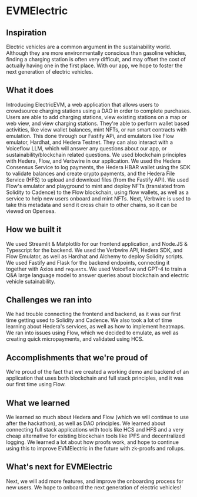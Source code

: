 # EVMElectric

## Inspiration

Electric vehicles are a common argument in the sustainability world. Although they are more environmentally conscious than gasoline vehicles, finding a charging station is often very difficult, and may offset the cost of actually having one in the first place. With our app, we hope to foster the next generation of electric vehicles. 

## What it does

Introducing ElectricEVM, a web application that allows users to crowdsource charging stations using a DAO in order to complete purchases. Users are able to add charging stations, view existing stations on a map or web view, and view charging stations. They're able to perform wallet based activities, like view wallet balances, mint NFTs, or run smart contracts with emulation. This done through our Fastify APi, and emulators like Flow emulator, Hardhat, and Hedera Testnet. They can also interact with a Voiceflow LLM, which will answer any questions about our app, or sustainability/blockchain related questions. 
We used blockchain principles with Hedera, Flow, and Verbwire in our application. We used the Hedera Consensus Service to log payments, the Hedera HBAR wallet using the SDK to validate balances and create crypto payments, and the Hedera File Service (HFS) to upload and download files (from the Fastify API). 
We used Flow's emulator and playground to mint and deploy NFTs (translated from Solidity to Cadence) to the Flow blockchain, using flow wallets, as well as a service to help new users onboard and mint NFTs. Next, Verbwire is used to take this metadata and send it cross chain to other chains, so it can be viewed on Opensea. 

## How we built it

We used Streamlit & Matplotlib for our frontend application, and Node.JS & Typescript for the backend. We used the Verbwire API, Hedera SDK, and Flow Emulator, as well as Hardhat and Alchemy to deploy Solidity scripts. We used Fastify and Flask for the backend endpoints, connecting it together with Axios and `requests`. We used Voiceflow and GPT-4 to train a Q&A large language model to answer queries about blockchain and electric vehicle sutainability. 

## Challenges we ran into

We had trouble connecting the frontend and backend, as it was our first time getting used to Solidity and Cadence. We also took a lot of time learning about Hedera's services, as well as how to implement heatmaps. We ran into issues using Flow, which we decided to emulate, as well as creating quick micropayments, and validated using HCS. 

## Accomplishments that we're proud of

We're proud of the fact that we created a working demo and backend of an application that uses both blockchain and full stack principles, and it was our first time using Flow. 

## What we learned

We learned so much about Hedera and Flow (which we will continue to use after the hackathon), as well as DAO principles. We learned about connecting full stack applications with tools like HCS and HFS and a very cheap alternative for existing blockchain tools like IPFS and decentralized logging. We learned a lot about how proofs work, and hope to continue using this to improve EVMElectric in the future with zk-proofs and rollups. 

## What's next for EVMElectric

Next, we will add more features, and improve the onboarding process for new users. We hope to onboard the next generation of electric vehicles! 
